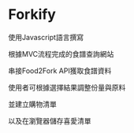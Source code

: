 # Forkify

使用Javascript語言撰寫 

根據MVC流程完成的食譜查詢網站

串接Food2Fork API獲取食譜資料

使用者可根據選擇結果調整份量與原料

並建立購物清單

以及在瀏覽器儲存喜愛清單

